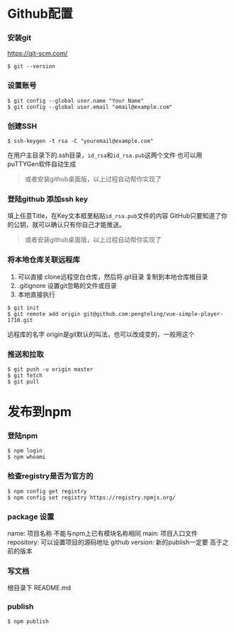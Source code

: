 # Github配置

### 安装git
https://git-scm.com/

```$ git --version```

### 设置账号

```
$ git config --global user.name "Your Name"
$ git config --global user.email "email@example.com"
```

### 创建SSH

```
$ ssh-keygen -t rsa -C "youremail@example.com"
```
在用户主目录下的.ssh目录，`id_rsa`和`id_rsa.pub`这两个文件
也可以用puTTYGen软件自动生成

> 或者安装github桌面版，以上过程自动帮你实现了

### 登陆github 添加ssh key
填上任意Title，在Key文本框里粘贴`id_rsa.pub`文件的内容
GitHub只要知道了你的公钥，就可以确认只有你自己才能推送。

> 或者安装github桌面版，以上过程自动帮你实现了

### 将本地仓库关联远程库
1. 可以直接 clone远程空白仓库，然后将.git目录 复制到本地仓库根目录
2. .gitignore 设置git忽略的文件或目录
3. 本地直接执行
```
$ git init
$ git remote add origin git@github.com:pengteling/vue-simple-player-1710.git
```
远程库的名字 origin是git默认的叫法，也可以改成变的，一般用这个

### 推送和拉取
```
$ git push -u origin master
$ git fetch
$ git pull
```

# 发布到npm

### 登陆npm
```
$ npm login
$ npm whoami 
```
### 检查registry是否为官方的
```
$ npm config get registry
$ npm config set registry https://registry.npmjs.org/
```
### package 设置

name: 项目名称 不能与npm上已有模块名称相同
main: 项目入口文件
repository: 可以设置项目的源码地址 github
version: 新的publish一定要 高于之前的版本

### 写文档
根目录下 README.md

### publish
```
$ npm publish
```